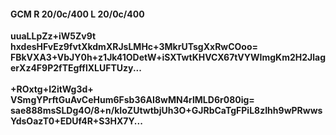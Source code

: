 #### GCM R 20/0c/400 L 20/0c/400
**uuaLLpZz+iW5Zv9t**<br/>**hxdesHFvEz9fvtXkdmXRJsLMHc+3MkrUTsgXxRwCOoo=**<br/>**FBkVXA3+VbJY0h+z1Jk41ODetW+iSXTwtKHVCX67tVYWImgKm2H2JlagerXz4F9P2fTEgfflXLUFTUzy...**<br/><br/>
**+ROxtg+I2itWg3d+**<br/>**VSmgYPrftGuAvCeHum6Fsb36AI8wMN4rlMLD6r080ig=**<br/>**sae888msSLDg4O/8+n/kIoZUtwtbjUh3O+GJRbCaTgFPiL8zIhh9wPRwwsYdsOazT0+EDUf4R+S3HX7Y...**